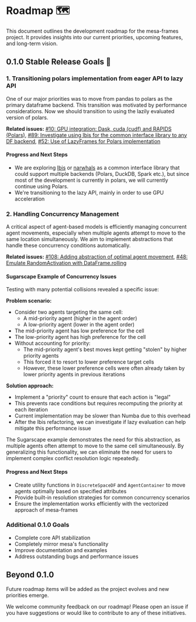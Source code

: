 # Roadmap 🗺️

This document outlines the development roadmap for the mesa-frames project. It provides insights into our current priorities, upcoming features, and long-term vision.

## 0.1.0 Stable Release Goals 🎯

### 1. Transitioning polars implementation from eager API to lazy API

One of our major priorities was to move from pandas to polars as the primary dataframe backend. This transition was motivated by performance considerations.
Now we should transition to using the lazily evaluated version of polars.

**Related issues:** [#10: GPU integration: Dask, cuda (cudf) and RAPIDS (Polars)](https://github.com/projectmesa/mesa-frames/issues/10), [#89: Investigate using Ibis for the common interface library to any DF backend](https://github.com/projectmesa/mesa-frames/issues/89), [#52: Use of LazyFrames for Polars implementation](https://github.com/projectmesa/mesa-frames/issues/52)

#### Progress and Next Steps

- We are exploring [Ibis](https://ibis-project.org/) or [narwhals](https://github.com/narwhals-dev/narwhals) as a common interface library that could support multiple backends (Polars, DuckDB, Spark etc.), but since most of the development is currently in polars, we will currently continue using Polars.
- We're transitioning to the lazy API, mainly in order to use GPU acceleration

### 2. Handling Concurrency Management

A critical aspect of agent-based models is efficiently managing concurrent agent movements, especially when multiple agents attempt to move to the same location simultaneously. We aim to implement abstractions that handle these concurrency conditions automatically.

**Related issues:** [#108: Adding abstraction of optimal agent movement](https://github.com/projectmesa/mesa-frames/issues/108), [#48: Emulate RandomActivation with DataFrame.rolling](https://github.com/projectmesa/mesa-frames/issues/48)

#### Sugarscape Example of Concurrency Issues

Testing with many potential collisions revealed a specific issue:

**Problem scenario:**

- Consider two agents targeting the same cell:
  - A mid-priority agent (higher in the agent order)
  - A low-priority agent (lower in the agent order)
- The mid-priority agent has low preference for the cell
- The low-priority agent has high preference for the cell
- Without accounting for priority:
  - The mid-priority agent's best moves kept getting "stolen" by higher priority agents
  - This forced it to resort to lower preference target cells
  - However, these lower preference cells were often already taken by lower priority agents in previous iterations

**Solution approach:**

- Implement a "priority" count to ensure that each action is "legal"
- This prevents race conditions but requires recomputing the priority at each iteration
- Current implementation may be slower than Numba due to this overhead
- After the Ibis refactoring, we can investigate if lazy evaluation can help mitigate this performance issue

The Sugarscape example demonstrates the need for this abstraction, as multiple agents often attempt to move to the same cell simultaneously. By generalizing this functionality, we can eliminate the need for users to implement complex conflict resolution logic repeatedly.

#### Progress and Next Steps

- Create utility functions in `DiscreteSpaceDF` and `AgentContainer` to move agents optimally based on specified attributes
- Provide built-in resolution strategies for common concurrency scenarios
- Ensure the implementation works efficiently with the vectorized approach of mesa-frames

### Additional 0.1.0 Goals

- Complete core API stabilization
- Completely mirror mesa's functionality
- Improve documentation and examples
- Address outstanding bugs and performance issues

## Beyond 0.1.0

Future roadmap items will be added as the project evolves and new priorities emerge.

We welcome community feedback on our roadmap! Please open an issue if you have suggestions or would like to contribute to any of these initiatives.
